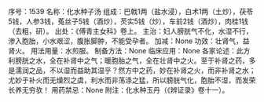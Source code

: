 序号：1539
名称：化水种子汤
组成：巴戟1两（盐水浸），白术1两（土炒），茯苓5钱，人参3钱，菟丝子5钱（酒炒），芡实5钱（炒），车前2钱（酒炒），肉桂1钱（去粗，研）。
出处：《傅青主女科》卷上。
主治：妇人膀胱气不化，水湿不行，渗入胞胎，小水艰涩，腹胀脚肿，不能受孕者。
加减：None
功效：壮肾气，益肾火。
用法用量：水煎服。
制备方法：None
临床应用：None
各家论述：此方利膀胱之水，全在补肾中之气；暖胞胎之气，全在壮肾中之火。至于补肾之药，多是濡润之品，不以湿而益助其湿乎？然方中之药，妙在补肾之火，而非补肾之水；尤妙于补火而无燥烈之虞，利水而非荡涤之猛，所以膀胱气化，胞胎不湿，而发荣长养无穷欤！
用药禁忌：None
附注：化水种玉丹（《辨证录》卷十一）。
